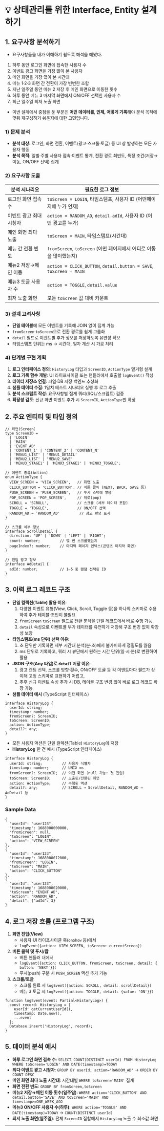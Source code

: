 # 💡 상태관리를 위한 Interface, Entity 설계하기

## 1. 요구사항 분석하기

- 요구사항들을 내가 이해하기 쉽도록 해석을 해봤다.
1. 하루 동안 로그인 화면에 접속한 사용자 수
2. 이벤트 광고 화면을 가장 많이 본 사용자
3. 메인 화면을 가장 많이 본 시간대
4. 메뉴 1·2·3 화면 간 전환이 가장 빈번한 조합
5. 지난 일주일 동안 메뉴 2 저장 후 메인 화면으로 이동한 횟수
6. 하루 동안 메뉴 3 마지막 화면에서 ON/OFF 선택한 사용자 수
7. 최근 일주일 최저 노출 화면

- 이번 설계에서 중점을 둔 부분은 **어떤 데이터를, 언제, 어떻게 기록**해야 분석 목적에 맞춰 재구성하기 쉬운지에 대한 고민입니다.

### 1) 문제 분석

- **분석 대상**: 로그인, 화면 전환, 이벤트(광고·스크롤·토글) 등 UI 상 발생하는 모든 사용자 행동
- **분석 목적**: 일별·주별 사용자 접속·이벤트 통계, 전환 경로 최빈도, 특정 조건(저장→이동, ON/OFF 선택) 집계

### 2) 요구사항 도출

| **분석 시나리오** | **필요한 로그 정보** |
| --- | --- |
| 로그인 화면 접속 수 | `toScreen = LOGIN`, 타임스탬프, 사용자 ID (어떤페이지에 누가 언제) |
| 이벤트 광고 최대 시청자 | `action = RANDOM_AD`, `detail.adId`, 사용자 ID (어떤 광고를 누가) |
| 메인 화면 최다 노출 | `toScreen = MAIN`, 타임스탬프(시간대)  |
| 메뉴 간 전환 빈도 | `fromScreen`, `toScreen` (어떤 페이지에서 어디로 이동을 많이했는지) |
| 메뉴2 저장→메인 이동 | `action = CLICK_BUTTON`, `detail.button = SAVE`, `toScreen = MAIN` |
| 메뉴3 토글 사용자 수 | `action = TOGGLE`, `detail.value` |
| 최저 노출 화면 | 모든 `toScreen` 값 대비 카운트 |

### 3) 설계 고려사항

- **단일 테이블**에 모든 이벤트를 기록해 JOIN 없이 집계 가능
- `fromScreen`·`toScreen`으로 전환 경로를 쉽게 그룹화
- `detail` 필드로 이벤트별 추가 정보를 저장하도록 유연성 확보
- 타임스탬프 단위는 ms → 시간대, 일자 계산 시 가공 처리

### 4) 단계별 구현 계획

1. **로그 인터페이스 정의**: `HistoryLog` 타입과 `ScreenID`, `ActionType` 열거형 설계
2. **로그 기록 함수 개발**: UI 라이프사이클 또는 핸들러에서 호출할 `logEvent()` 작성
3. **데이터 저장소 연결**: 파일·DB 저장 백엔드 추상화
4. **샘플 데이터 수집**: 1일치 테스트 시나리오 실행 후 로그 추출
5. **분석 스크립트 작성**: 요구사항별 집계 쿼리(SQL/스크립트) 검증
6. **확장성 검토**: 신규 화면·이벤트 추가 시 `ScreenID`, `ActionType`만 확장

## **2. 주요 엔티티 및 타입 정의**

```tsx
// 화면(Screen)
type ScreenID =
  | 'LOGIN'
  | 'MAIN'
  | 'EVENT_AD'
  | 'CONTENT_1' | 'CONTENT_2' | 'CONTENT_N'
  | 'MENU1_LIST' | 'MENU1_DETAIL'
  | 'MENU2_LIST' | 'MENU2_SAVE'
  | 'MENU3_STAGE1' | 'MENU3_STAGE2' | 'MENU3_TOGGLE';

// 이벤트 종류(Action)
enum ActionType {
  VIEW_SCREEN = 'VIEW_SCREEN',   // 화면 노출
  CLICK_BUTTON = 'CLICK_BUTTON', // 버튼 클릭 (NEXT, BACK, SAVE 등)
  PUSH_SCREEN = 'PUSH_SCREEN',   // 푸시 스택에 쌓음
  POP_SCREEN = 'POP_SCREEN',     // 뒤로(pop)
  SCROLL = 'SCROLL',             // 스크롤 (세부 데이터 포함)
  TOGGLE = 'TOGGLE',             // ON/OFF 선택
  RANDOM_AD = 'RANDOM_AD'         // 광고 랜덤 표시
}

// 스크롤 세부 정보
interface ScrollDetail {
  direction: 'UP' | 'DOWN' | 'LEFT' | 'RIGHT';
  count: number;         // 몇 번 스크롤했는지
  pageIndex?: number;    // 마지막 페이지 인덱스(콘텐츠 마지막 화면)
}

// 랜덤 광고 정보
interface AdDetail {
  adId: number;          // 1~5 중 랜덤 선택된 ID
}
```

## 3. 이력 로그 레코드 구조

- **단일 컬렉션(Table) 활용 이유**:
    1. 다양한 이벤트 유형(View, Click, Scroll, Toggle 등)을 하나의 스키마로 수용하여 추가 테이블·조인이 불필요
    2. `fromScreen`·`toScreen` 필드로 전환 분석을 단일 레코드에서 바로 수행 가능
    3. `detail` 속성으로 이벤트별 부가 데이터를 유연하게 저장해 구조 변경 없이 확장성 보장
- **타임스탬프(ms 단위) 선택 이유**:
    1. 초 단위만 기록하면 세부 시간대 분석(분·초)에서 불가피하게 정밀도를 잃음
    2. ms 단위로 기록하고, 쿼리 시 뷰단에서 원하는 시간 단위(일·시·분)로 변환하여 활용
- **JSON 구조(Any 타입)로 `detail` 저장 이유**:
    1. 광고 랜덤 선택, 스크롤 방향·횟수, ON/OFF 토글 등 각 이벤트마다 필드가 상이해 고정 스키마로 표현하기 어렵고,
    2. 추후 신규 이벤트 속성 추가 시 DB, 테이블 구조 변경 없이 바로 로그 레코드 확장 가능
- **샘플 데이터 예시** (TypeScript 인터페이스)

```tsx
interface HistoryLog {
  userId: string;
  timestamp: number;
  fromScreen?: ScreenID;
  toScreen: ScreenID;
  action: ActionType;
  detail?: any;
}
```

- 모든 사용자 액션은 단일 컬렉션(Table) `HistoryLog`에 저장
- **HistoryLog** 한 건 예시 (TypeScript 인터페이스)

```tsx
interface HistoryLog {
  userId: string;         // 사용자 식별자
  timestamp: number;      // UNIX ms
  fromScreen?: ScreenID;  // 이전 화면 (null 가능: 첫 진입)
  toScreen: ScreenID;     // 노출된/전환된 화면
  action: ActionType;     // 수행된 액션
  detail?: any;           // SCROLL → ScrollDetail, RANDOM_AD → AdDetail 등
}
```

### Sample Data

```tsx
{
  "userId": "user123",
  "timestamp": 1688000000000,
  "fromScreen": null,
  "toScreen": "LOGIN",
  "action": "VIEW_SCREEN"
},
{
  "userId": "user123",
  "timestamp": 1688000012000,
  "fromScreen": "LOGIN",
  "toScreen": "MAIN",
  "action": "CLICK_BUTTON"
},
{
  "userId": "user123",
  "timestamp": 1688000020000,
  "toScreen": "EVENT_AD",
  "action": "RANDOM_AD",
  "detail": {"adId": 3}
}
```

## 4. 로그 저장 흐름 (프로그램 구조)

1. **화면 진입(View)**
    - 사용자 UI 라이프사이클 훅(`onShow` 등)에서
    - `logEvent({action: VIEW_SCREEN, toScreen: currentScreen})`
2. **버튼 클릭 및 푸시/팝**
    - 버튼 핸들러 내에서
    - `logEvent({action: CLICK_BUTTON, fromScreen, toScreen, detail: { button: 'NEXT'}})`
    - 푸시(push) 구분 시 `PUSH_SCREEN` 액션 추가 가능
3. **스크롤/토글**
    - 스크롤 완료 시 `logEvent({action: SCROLL, detail: scrollDetail})`
    - 메뉴 3 토글 시 `logEvent({action: TOGGLE, detail: {value: 'ON'}})`

```tsx
function logEvent(event: Partial<HistoryLog>) {
  const record: HistoryLog = {
    userId: getCurrentUserId(),
    timestamp: Date.now(),
    ...event
  };
  Database.insert('HistoryLog', record);
}
```

## 5. 데이터 분석 예시

- **하루 로그인 화면 접속 수**: `SELECT COUNT(DISTINCT userId) FROM HistoryLog WHERE toScreen='LOGIN' AND DATE(timestamp)=TODAY`
- **최다 이벤트 광고 시청자**: `GROUP BY userId, action='RANDOM_AD'` → `ORDER BY COUNT DESC`
- **메인 화면 최다 노출 시간대**: 시간대별 `WHERE toScreen='MAIN'` 집계
- **화면 전환 빈도**: `GROUP BY fromScreen,toScreen`
- **메뉴2 저장→메인 이동 횟수(일주일)**: `WHERE action='CLICK_BUTTON' AND detail.button='SAVE' AND toScreen='MAIN' AND timestamp>=ONE_WEEK_AGO`
- **메뉴3 ON/OFF 사용자 수(하루)**: `WHERE action='TOGGLE' AND DATE(timestamp)=TODAY` → `COUNT(DISTINCT userId)`
- **최저 노출 화면(일주일)**: 전체 `ScreenID` 집합에서 `HistoryLog` 노출 수 최소값 화면

---